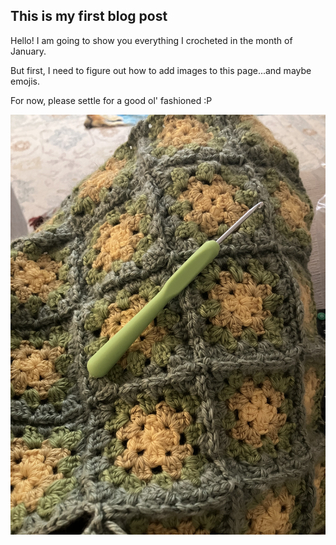 ## This is my first blog post

Hello! I am going to show you everything I crocheted in the month of January. 

But first, I need to figure out how to add images to this page...and maybe emojis.

For now, please settle for a good ol' fashioned :P


![square pillow](/images/IMG_5238.jpg)
